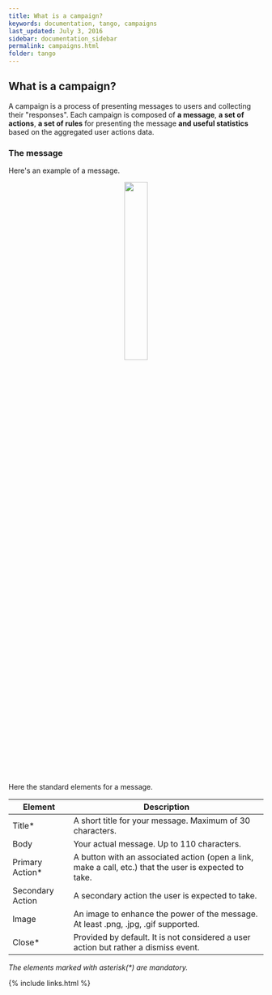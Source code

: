 ```yaml
---
title: What is a campaign?
keywords: documentation, tango, campaigns
last_updated: July 3, 2016
sidebar: documentation_sidebar
permalink: campaigns.html
folder: tango
---
```


## What is a campaign?
A campaign is a process of presenting messages to users and collecting their "responses". Each campaign is composed of **a message**, **a set of actions**, **a set of rules** for presenting the message **and useful statistics** based on the aggregated user actions data.

### The message
Here's an example of a message.

<p align="center"> 
<img src="https://raw.githubusercontent.com/tangotargeting/tango-documentation/master/Hogwarts%20Express%20Sale%20Pop%20Up.png" width="30%">
</p>

Here the standard elements for a message.


| Element          | Description |
|------------------|-------------|
| Title*           | A short title for your message. Maximum of 30 characters.                                              |
| Body             | Your actual message. Up to 110 characters.                                                             |
| Primary Action*  | A button with an associated action (open a link, make a call, etc.) that the user is expected to take. |
| Secondary Action | A secondary action the user is expected to take.                                                       |
| Image            | An image to enhance the power of the message. At least .png, .jpg, .gif supported.                     |
| Close*           | Provided by default. It is not considered a user action but rather a dismiss event.                    |

_The elements marked with asterisk(*) are mandatory._

{% include links.html %}
